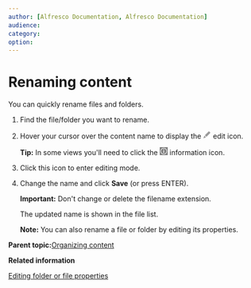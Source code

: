 ```yaml
---
author: [Alfresco Documentation, Alfresco Documentation]
audience: 
category: 
option: 
---
```


# Renaming content

You can quickly rename files and folders.

1.  Find the file/folder you want to rename.

2.  Hover your cursor over the content name to display the ![Configure icon](../images/ico-configure.png) edit icon.

    **Tip:** In some views you'll need to click the ![Information icon](../images/ico-information.png) information icon.

3.  Click this icon to enter editing mode.

4.  Change the name and click **Save** \(or press ENTER\).

    **Important:** Don't change or delete the filename extension.

    The updated name is shown in the file list.

    **Note:** You can also rename a file or folder by editing its properties.


**Parent topic:**[Organizing content](../concepts/library-organize.md)

**Related information**  


[Editing folder or file properties](library-item-edit-metadata.md)

